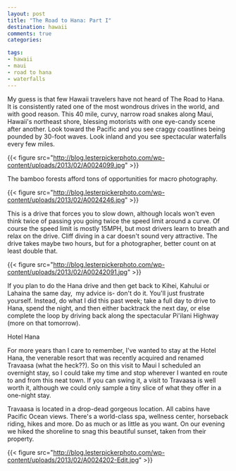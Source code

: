 ```yaml
---
layout: post
title: "The Road to Hana: Part I"
destination: hawaii
comments: true
categories:

tags:
- hawaii
- maui
- road to hana
- waterfalls
---
```

My guess is that few Hawaii travelers have not heard of The Road to Hana. It is consistently rated one of the most wondrous drives in the world, and with good reason. This 40 mile, curvy, narrow road snakes along Maui, Hawaii's northeast shore, blessing motorists with one eye-candy scene after another. Look toward the Pacific and you see craggy coastlines being pounded by 30-foot waves. Look inland and you see spectacular waterfalls every few miles.

{{< figure src="http://blog.lesterpickerphoto.com/wp-content/uploads/2013/02/A0024099.jpg" >}}

The bamboo forests afford tons of opportunities for macro photography.

{{< figure src="http://blog.lesterpickerphoto.com/wp-content/uploads/2013/02/A0024246.jpg" >}}

This is a drive that forces you to slow down, although locals won't even think twice of passing you going twice the speed limit around a curve. Of course the speed limit is mostly 15MPH, but most drivers learn to breath and relax on the drive. Cliff diving in a car doesn't sound very attractive. The drive takes maybe two hours, but for a photographer, better count on at least double that.

{{< figure src="http://blog.lesterpickerphoto.com/wp-content/uploads/2013/02/A00242091.jpg" >}}

If you plan to do the Hana drive and then get back to Kihei, Kahului or Lahaina the same day,  my advice is- don't do it. You'll just frustrate yourself. Instead, do what I did this past week; take a full day to drive to Hana, spend the night, and then either backtrack the next day, or else complete the loop by driving back along the spectacular Pi'ilani Highway (more on that tomorrow).

Hotel Hana

For more years than I care to remember, I've wanted to stay at the Hotel Hana, the venerable resort that was recently acquired and renamed Travaasa (what the heck??). So on this visit to Maui I scheduled an overnight stay, so I could take my time and stop wherever I wanted en route to and from this neat town. If you can swing it, a visit to Travaasa is well worth it, although we could only sample a tiny slice of what they offer in a one-night stay.

Travaasa is located in a drop-dead gorgeous location. All cabins have Pacific Ocean views. There's a world-class spa, wellness center, horseback riding, hikes and more. Do as much or as little as you want. On our evening we hiked the shoreline to snag this beautiful sunset, taken from their property.

{{< figure src="http://blog.lesterpickerphoto.com/wp-content/uploads/2013/02/A0024202-Edit.jpg" >}}

